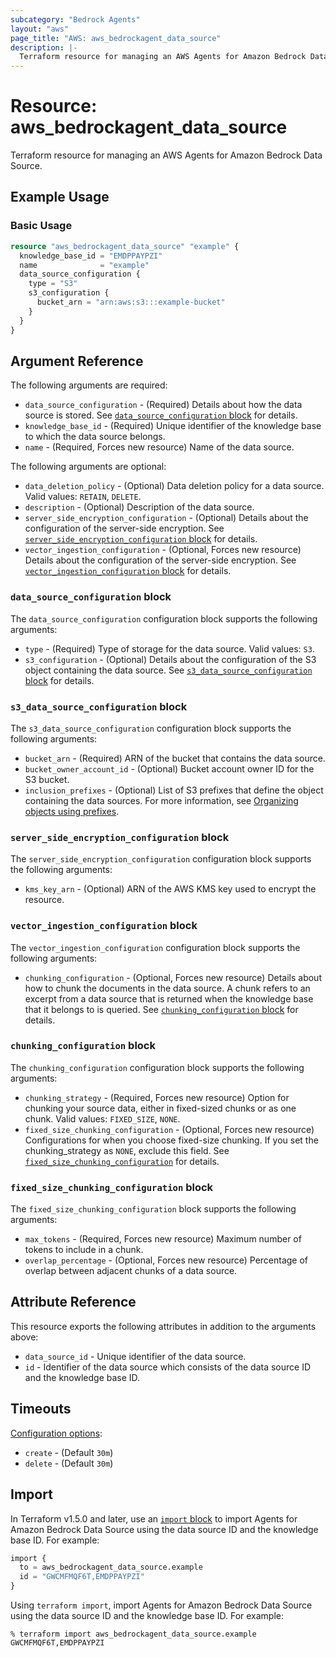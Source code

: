 ```yaml
---
subcategory: "Bedrock Agents"
layout: "aws"
page_title: "AWS: aws_bedrockagent_data_source"
description: |-
  Terraform resource for managing an AWS Agents for Amazon Bedrock Data Source.
---
```


# Resource: aws_bedrockagent_data_source

Terraform resource for managing an AWS Agents for Amazon Bedrock Data Source.

## Example Usage

### Basic Usage

```terraform
resource "aws_bedrockagent_data_source" "example" {
  knowledge_base_id = "EMDPPAYPZI"
  name              = "example"
  data_source_configuration {
    type = "S3"
    s3_configuration {
      bucket_arn = "arn:aws:s3:::example-bucket"
    }
  }
}
```

## Argument Reference

The following arguments are required:

* `data_source_configuration` - (Required) Details about how the data source is stored. See [`data_source_configuration` block](#data_source_configuration-block) for details.
* `knowledge_base_id` - (Required) Unique identifier of the knowledge base to which the data source belongs.
* `name` - (Required, Forces new resource) Name of the data source.

The following arguments are optional:

* `data_deletion_policy` - (Optional) Data deletion policy for a data source. Valid values: `RETAIN`, `DELETE`.
* `description` - (Optional) Description of the data source.
* `server_side_encryption_configuration` - (Optional) Details about the configuration of the server-side encryption. See [`server_side_encryption_configuration` block](#server_side_encryption_configuration-block) for details.
* `vector_ingestion_configuration` - (Optional, Forces new resource) Details about the configuration of the server-side encryption. See [`vector_ingestion_configuration` block](#vector_ingestion_configuration-block) for details.

### `data_source_configuration` block

The `data_source_configuration` configuration block supports the following arguments:

* `type` - (Required) Type of storage for the data source. Valid values: `S3`.
* `s3_configuration` - (Optional) Details about the configuration of the S3 object containing the data source. See [`s3_data_source_configuration` block](#s3_data_source_configuration-block) for details.

### `s3_data_source_configuration` block

The `s3_data_source_configuration` configuration block supports the following arguments:

* `bucket_arn` - (Required) ARN of the bucket that contains the data source.
* `bucket_owner_account_id` - (Optional) Bucket account owner ID for the S3 bucket.
* `inclusion_prefixes` - (Optional) List of S3 prefixes that define the object containing the data sources. For more information, see [Organizing objects using prefixes](https://docs.aws.amazon.com/AmazonS3/latest/userguide/using-prefixes.html).

### `server_side_encryption_configuration` block

The `server_side_encryption_configuration` configuration block supports the following arguments:

* `kms_key_arn` - (Optional) ARN of the AWS KMS key used to encrypt the resource.

### `vector_ingestion_configuration` block

The `vector_ingestion_configuration` configuration block supports the following arguments:

* `chunking_configuration` - (Optional, Forces new resource) Details about how to chunk the documents in the data source. A chunk refers to an excerpt from a data source that is returned when the knowledge base that it belongs to is queried. See [`chunking_configuration` block](#chunking_configuration-block) for details.

### `chunking_configuration` block

 The `chunking_configuration` configuration block supports the following arguments:

* `chunking_strategy` - (Required, Forces new resource) Option for chunking your source data, either in fixed-sized chunks or as one chunk. Valid values: `FIXED_SIZE`, `NONE`.
* `fixed_size_chunking_configuration` - (Optional, Forces new resource) Configurations for when you choose fixed-size chunking. If you set the chunking_strategy as `NONE`, exclude this field. See [`fixed_size_chunking_configuration`](#fixed_size_chunking_configuration-block) for details.

### `fixed_size_chunking_configuration` block

The `fixed_size_chunking_configuration` block supports the following arguments:

* `max_tokens` - (Required, Forces new resource) Maximum number of tokens to include in a chunk.
* `overlap_percentage` - (Optional, Forces new resource) Percentage of overlap between adjacent chunks of a data source.

## Attribute Reference

This resource exports the following attributes in addition to the arguments above:

* `data_source_id` -  Unique identifier of the data source.
* `id` -  Identifier of the data source which consists of the data source ID and the knowledge base ID.

## Timeouts

[Configuration options](https://developer.hashicorp.com/terraform/language/resources/syntax#operation-timeouts):

* `create` - (Default `30m`)
* `delete` - (Default `30m`)

## Import

In Terraform v1.5.0 and later, use an [`import` block](https://developer.hashicorp.com/terraform/language/import) to import Agents for Amazon Bedrock Data Source using the data source ID and the knowledge base ID. For example:

```terraform
import {
  to = aws_bedrockagent_data_source.example
  id = "GWCMFMQF6T,EMDPPAYPZI"
}
```

Using `terraform import`, import Agents for Amazon Bedrock Data Source using the data source ID and the knowledge base ID. For example:

```console
% terraform import aws_bedrockagent_data_source.example GWCMFMQF6T,EMDPPAYPZI
```

